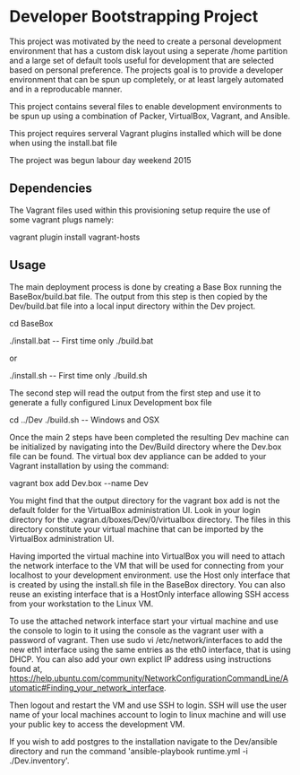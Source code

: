 Developer Bootstrapping Project
===============================


This project was motivated by the need to create a personal development environment that has a custom disk layout using a seperate /home partition and a large set of default tools useful for development that are selected based on personal preference.  The projects goal is to provide a developer environment that can be spun up completely, or at least largely automated and in a reproducable manner.

This project contains several files to enable development environments to be spun up using a combination of Packer, VirtualBox, Vagrant, and Ansible.

This project requires serveral Vagrant plugins installed which will be done when using the install.bat file

The project was begun labour day weekend 2015

Dependencies
------------

The Vagrant files used within this provisioning setup require the use of some vagrant plugs namely:

vagrant plugin install vagrant-hosts

Usage
-----

The main deployment process is done by creating a Base Box running the BaseBox/build.bat file.  The output from this step is then copied by the Dev/build.bat file into a local input directory within the Dev project.

cd BaseBox

./install.bat   -- First time only
./build.bat 

or

./install.sh    -- First time only
./build.sh

The second step will read the output from the first step and use it to generate a fully configured Linux Development box file

cd ../Dev
./build.sh    -- Windows and OSX

Once the main 2 steps have been completed the resulting Dev machine can be initialized by navigating into the Dev/Build directory where the Dev.box file can be found.  The virtual box dev appliance can be added to your Vagrant installation by using the command:

vagrant box add Dev.box --name Dev

You might find that the output directory for the vagrant box add is not the default folder for the VirtualBox administration UI.  Look in your login directory for the .vagran.d/boxes/Dev/0/virtualbox directory.  The files in this directory constitute your virtual machine that can be imported by the VirtualBox administration UI.

Having imported the virtual machine into VirtualBox you will need to attach the network interface to the VM that will be used for connecting from your localhost to your development environment.  use the Host only interface that is created by using the install.sh file in the BaseBox directory.  You can also reuse an existing interface that is a HostOnly interface allowing SSH access from your workstation to the Linux VM.

To use the attached network interface start your virtual machine and use the console to login to it using the console as the vagrant user with a password of vagrant.  Then use sudo vi /etc/network/interfaces to add the new eth1 interface using the same entries as the eth0 interface, that is using DHCP.  You can also add your own explict IP address using instructions found at, https://help.ubuntu.com/community/NetworkConfigurationCommandLine/Automatic#Finding_your_network_interface.

Then logout and restart the VM and use SSH to login. SSH will use the user name of your local machines account to login to linux machine and will use your public key to access the development VM.


If you wish to add postgres to the installation navigate to the Dev/ansible directory and run the command 'ansible-playbook runtime.yml -i ./Dev.inventory'.
